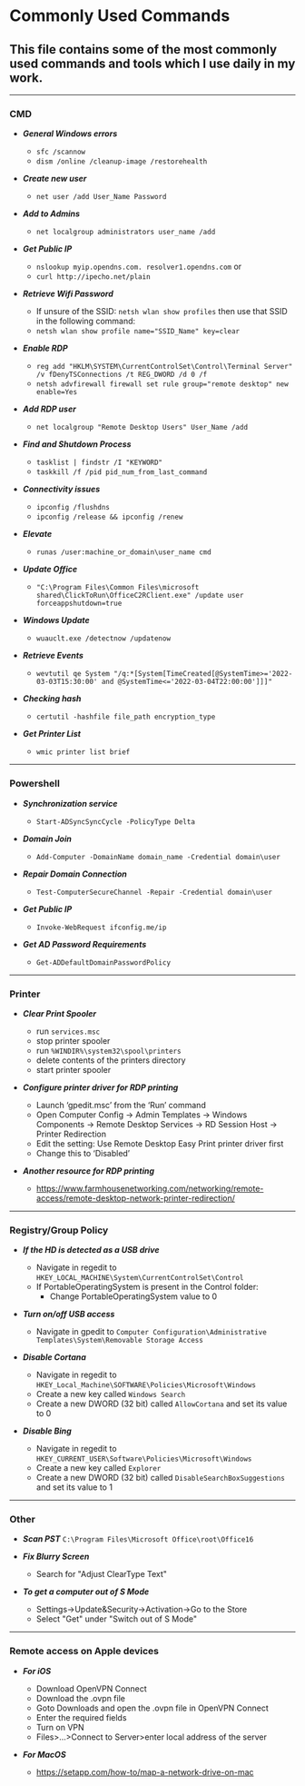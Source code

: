 # Commonly Used Commands
## This file contains some of the most commonly used commands and tools which I use daily in my work.


---
### CMD

- **_General Windows errors_**
    - `sfc /scannow`
    - `dism /online /cleanup-image /restorehealth`

- **_Create new user_**
    - `net user /add User_Name Password`

- **_Add to Admins_**
    - `net localgroup administrators user_name /add`

- **_Get Public IP_**
    - `nslookup myip.opendns.com. resolver1.opendns.com` or
    - `curl http://ipecho.net/plain`

- **_Retrieve Wifi Password_**
    - If unsure of the SSID: `netsh wlan show profiles` then use that SSID in the following command:
    - `netsh wlan show profile name="SSID_Name" key=clear`
- **_Enable RDP_**
    - `reg add "HKLM\SYSTEM\CurrentControlSet\Control\Terminal Server" /v fDenyTSConnections /t REG_DWORD /d 0 /f`
    - `netsh advfirewall firewall set rule group="remote desktop" new enable=Yes`

- **_Add RDP user_**
    - `net localgroup "Remote Desktop Users" User_Name /add`

- **_Find and Shutdown Process_**
    - `tasklist | findstr /I "KEYWORD"`
    - `taskkill /f /pid pid_num_from_last_command`

- **_Connectivity issues_**
    - `ipconfig /flushdns`
    - `ipconfig /release && ipconfig /renew`

- **_Elevate_**
    - `runas /user:machine_or_domain\user_name cmd`

- **_Update Office_**
    - `"C:\Program Files\Common Files\microsoft shared\ClickToRun\OfficeC2RClient.exe" /update user forceappshutdown=true`

- **_Windows Update_**
    - `wuauclt.exe /detectnow /updatenow`

- **_Retrieve Events_**
    - `wevtutil qe System "/q:*[System[TimeCreated[@SystemTime>='2022-03-03T15:30:00' and @SystemTime<='2022-03-04T22:00:00']]]"`

- **_Checking hash_**
    - `certutil -hashfile file_path encryption_type`

- **_Get Printer List_**
    - `wmic printer list brief`
---

### Powershell

- **_Synchronization service_**
    - `Start-ADSyncSyncCycle -PolicyType Delta`

- **_Domain Join_**
    - `Add-Computer -DomainName domain_name -Credential domain\user`

- **_Repair Domain Connection_**
    - `Test-ComputerSecureChannel -Repair -Credential domain\user`

- **_Get Public IP_**
    - `Invoke-WebRequest ifconfig.me/ip`

- **_Get AD Password Requirements_**
    - `Get-ADDefaultDomainPasswordPolicy`
---

### Printer

 - **_Clear Print Spooler_**
    - run `services.msc`
    - stop printer spooler
    - run `%WINDIR%\system32\spool\printers`
    - delete contents of the printers directory
    - start printer spooler

- **_Configure printer driver for RDP printing_**
    - Launch ‘gpedit.msc’ from the ‘Run’ command
    - Open Computer Config -> Admin Templates -> Windows Components -> Remote Desktop Services -> RD Session Host -> Printer Redirection
    - Edit the setting: Use Remote Desktop Easy Print printer driver first
    - Change this to ‘Disabled’

- **_Another resource for RDP printing_**
    - https://www.farmhousenetworking.com/networking/remote-access/remote-desktop-network-printer-redirection/


---

### Registry/Group Policy

- **_If the HD is detected as a USB drive_**
    - Navigate in regedit to `HKEY_LOCAL_MACHINE\System\CurrentControlSet\Control`
    - If PortableOperatingSystem is present in the Control folder:
        - Change PortableOperatingSystem value to 0

- **_Turn on/off USB access_**
    - Navigate in gpedit to `Computer Configuration\Administrative Templates\System\Removable Storage Access`

- **_Disable Cortana_**
    - Navigate in regedit to `HKEY_Local_Machine\SOFTWARE\Policies\Microsoft\Windows`
    - Create a new key called `Windows Search`
    - Create a new DWORD (32 bit) called `AllowCortana` and set its value to 0

- **_Disable Bing_**
    - Navigate in regedit to `HKEY_CURRENT_USER\Software\Policies\Microsoft\Windows`
    - Create a new key called `Explorer`
    - Create a new DWORD (32 bit) called `DisableSearchBoxSuggestions` and set its value to 1

---

### Other

- **_Scan PST_**
    `C:\Program Files\Microsoft Office\root\Office16`

- **_Fix Blurry Screen_**
    - Search for "Adjust ClearType Text"

- **_To get a computer out of S Mode_**
    - Settings->Update&Security->Activation->Go to the Store
    - Select "Get" under "Switch out of S Mode"



---

### Remote access on Apple devices
- **_For iOS_**
    - Download OpenVPN Connect
    - Download the .ovpn file
    - Goto Downloads and open the .ovpn file in OpenVPN Connect
    - Enter the required fields
    - Turn on VPN
    - Files>...>Connect to Server>enter local address of the server

- **_For MacOS_**
    - https://setapp.com/how-to/map-a-network-drive-on-mac

